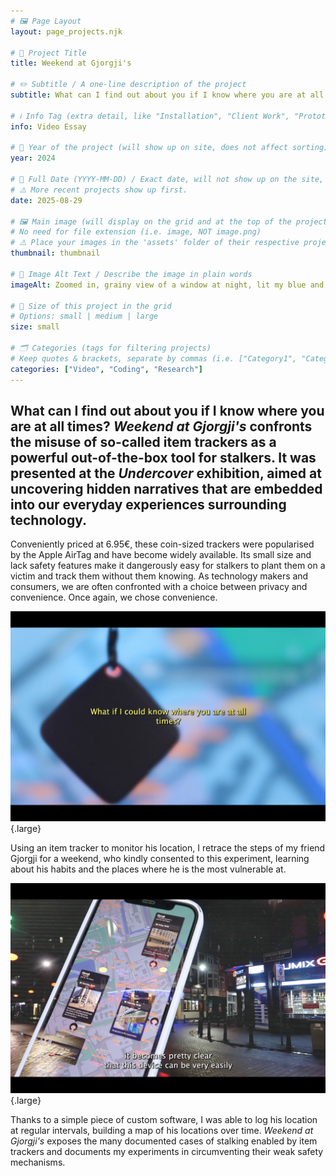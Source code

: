 ```yaml
---
# 🖼️ Page Layout
layout: page_projects.njk

# 📌 Project Title
title: Weekend at Gjorgji's

# ✏️ Subtitle / A one-line description of the project
subtitle: What can I find out about you if I know where you are at all times? Investigating item trackers.

# ℹ️ Info Tag (extra detail, like "Installation", "Client Work", "Prototype"). Keep this short, usually 1–2 words
info: Video Essay

# 📅 Year of the project (will show up on site, does not affect sorting)
year: 2024

# 📆 Full Date (YYYY-MM-DD) / Exact date, will not show up on the site, only for sorting
# ⚠️ More recent projects show up first.
date: 2025-08-29

# 🖼️ Main image (will display on the grid and at the top of the project page)
# No need for file extension (i.e. image, NOT image.png)
# ⚠️ Place your images in the 'assets' folder of their respective projects
thumbnail: thumbnail

# 💬 Image Alt Text / Describe the image in plain words
imageAlt: Zoomed in, grainy view of a window at night, lit my blue and red lamps.

# 📏 Size of this project in the grid
# Options: small | medium | large
size: small

# 🗂️ Categories (tags for filtering projects)
# Keep quotes & brackets, separate by commas (i.e. ["Category1", "Category2", "Category3"])
categories: ["Video", "Coding", "Research"]
---
```


## What can I find out about you if I know where you are at all times? _Weekend at Gjorgji's_ confronts the misuse of so-called item trackers as a powerful out-of-the-box tool for stalkers. It was presented at the _Undercover_ exhibition, aimed at uncovering hidden narratives that are embedded into our everyday experiences surrounding technology.

<!-- <div class="vimeo" style="padding:56.25% 0 0 0;position:relative;"><iframe src="https://player.vimeo.com/video/1116551887?badge=0&amp;autopause=0&amp;player_id=0&amp;app_id=58479" frameborder="0" allow="autoplay; fullscreen; picture-in-picture; clipboard-write; encrypted-media; web-share" referrerpolicy="strict-origin-when-cross-origin" style="position:absolute;top:0;left:0;width:100%;height:100%;" title="A Reflective Cup of Coffee"></iframe></div><script src="https://player.vimeo.com/api/player.js"></script> -->

Conveniently priced at 6.95€, these coin-sized trackers were popularised by the Apple AirTag and have become widely available. Its small size and lack safety features make it dangerously easy for stalkers to plant them on a victim and track them without them knowing. As technology makers and consumers, we are often confronted with a choice between privacy and convenience. Once again, we chose convenience. 

![Still from video. Item tracker hanging over monitor with a map on it.](assets/video_intro.jpg " "){.large}

Using an item tracker to monitor his location, I retrace the steps of my friend Gjorgji for a weekend, who kindly consented to this experiment, learning about his habits and the places where he is the most vulnerable at. 

![Still from video. Smartphone overlaying street at night. A map with several locations highlighted is visible on the smartphone screen.](assets/map.jpg " "){.large}

Thanks to a simple piece of custom software, I was able to log his location at regular intervals, building a map of his locations over time. _Weekend at Gjorgji's_ exposes the many documented cases of stalking enabled by item trackers and documents my experiments in circumventing their weak safety mechanisms.